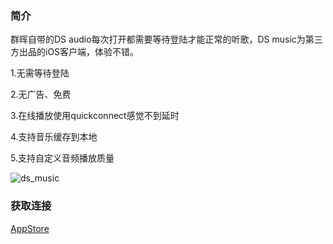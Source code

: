 ### 简介

群晖自带的DS audio每次打开都需要等待登陆才能正常的听歌，DS music为第三方出品的iOS客户端，体验不错。


1.无需等待登陆

2.无广告、免费

3.在线播放使用quickconnect感觉不到延时

4.支持音乐缓存到本地

5.支持自定义音频播放质量

![ds_music](https://github.com/cinzy/cinzy.github.io/assets/33305897/2be11f4f-2236-4808-96ae-1ed85c7bc4b4)


### 获取连接

[AppStore](https://apps.apple.com/cn/app/ds-music-synology%E7%BE%A4%E6%99%96nas%E9%9F%B3%E4%B9%90%E6%92%AD%E6%94%BE%E5%99%A8/id6476442387)